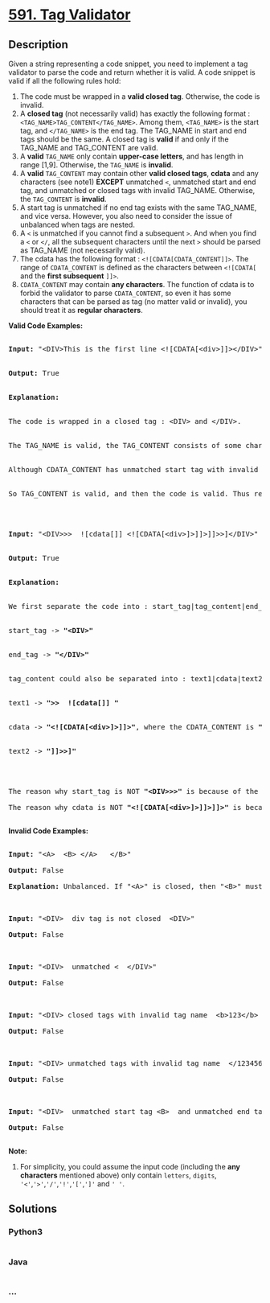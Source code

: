 # [591. Tag Validator](https://leetcode.com/problems/tag-validator)



## Description

<p>Given a string representing a code snippet, you need to implement a tag validator to parse the code and return whether it is valid. A code snippet is valid if all the following rules hold:<p>

<ol>

<li>The code must be wrapped in a <b>valid closed tag</b>. Otherwise, the code is invalid.</li>

<li>A <b>closed tag</b> (not necessarily valid) has exactly the following format : <code>&lt;TAG_NAME&gt;TAG_CONTENT&lt;/TAG_NAME&gt;</code>. Among them, <code>&lt;TAG_NAME&gt;</code> is the start tag, and <code>&lt;/TAG_NAME&gt;</code> is the end tag. The TAG_NAME in start and end tags should be the same. A closed tag is <b>valid</b> if and only if the TAG_NAME and TAG_CONTENT are valid.</li>

<li>A <b>valid</b> <code>TAG_NAME</code> only contain <b>upper-case letters</b>, and has length in range [1,9]. Otherwise, the <code>TAG_NAME</code> is <b>invalid</b>.</li>

<li>A <b>valid</b> <code>TAG_CONTENT</code> may contain other <b>valid closed tags</b>, <b>cdata</b> and any characters (see note1) <b>EXCEPT</b> unmatched <code>&lt;</code>, unmatched start and end tag, and unmatched or closed tags with invalid TAG_NAME. Otherwise, the <code>TAG_CONTENT</code> is <b>invalid</b>.</li>

<li>A start tag is unmatched if no end tag exists with the same TAG_NAME, and vice versa. However, you also need to consider the issue of unbalanced when tags are nested.</li>

<li>A <code>&lt;</code> is unmatched if you cannot find a subsequent <code>></code>. And when you find a <code>&lt;</code> or <code>&lt;/</code>, all the subsequent characters until the next <code>></code> should be parsed as TAG_NAME  (not necessarily valid).</li>

<li>The cdata has the following format : <code>&lt;![CDATA[CDATA_CONTENT]]&gt;</code>. The range of <code>CDATA_CONTENT</code> is defined as the characters between <code>&lt;![CDATA[</code> and the <b>first subsequent</b> <code>]]></code>. </li>

<li><code>CDATA_CONTENT</code> may contain <b>any characters</b>. The function of cdata is to forbid the validator to parse <code>CDATA_CONTENT</code>, so even it has some characters that can be parsed as tag (no matter valid or invalid), you should treat it as <b>regular characters</b>. </li>

</ol>



<p><b>Valid Code Examples:</b><br />

<pre>

<b>Input:</b> "&lt;DIV&gt;This is the first line &lt;![CDATA[&lt;div&gt;]]&gt;&lt;/DIV&gt;"<br />

<b>Output:</b> True<br />

<b>Explanation:</b> <br>

The code is wrapped in a closed tag : &lt;DIV> and &lt;/DIV>. <br>

The TAG_NAME is valid, the TAG_CONTENT consists of some characters and cdata. <br>

Although CDATA_CONTENT has unmatched start tag with invalid TAG_NAME, it should be considered as plain text, not parsed as tag.<br>

So TAG_CONTENT is valid, and then the code is valid. Thus return true.<br />



<b>Input:</b> "&lt;DIV>>>  ![cdata[]] &lt;![CDATA[&lt;div>]>]]>]]>>]&lt;/DIV>"<br />

<b>Output:</b> True<br />

<b>Explanation:</b><br />

We first separate the code into : start_tag|tag_content|end_tag.<br />

start_tag -> <b>"&lt;DIV&gt;"</b><br />

end_tag -> <b>"&lt;/DIV>"</b><br />

tag_content could also be separated into : text1|cdata|text2.<br />

text1 -> <b>">>  ![cdata[]] "</b><br />

cdata -> <b>"&lt;![CDATA[&lt;div>]>]]>"</b>, where the CDATA_CONTENT is <b>"&lt;div>]>"</b><br />

text2 -> <b>"]]>>]"</b><br />



The reason why start_tag is NOT <b>"&lt;DIV>>>"</b> is because of the rule 6.

The reason why cdata is NOT <b>"&lt;![CDATA[&lt;div>]>]]>]]>"</b> is because of the rule 7.

</pre>

</p>



<p><b>Invalid Code Examples:</b><br />

<pre>

<b>Input:</b> "&lt;A>  &lt;B> &lt;/A>   &lt;/B>"

<b>Output:</b> False

<b>Explanation:</b> Unbalanced. If "&lt;A>" is closed, then "&lt;B>" must be unmatched, and vice versa.



<b>Input:</b> "&lt;DIV&gt;  div tag is not closed  &lt;DIV&gt;"

<b>Output:</b> False



<b>Input:</b> "&lt;DIV&gt;  unmatched &lt  &lt;/DIV&gt;"

<b>Output:</b> False



<b>Input:</b> "&lt;DIV&gt; closed tags with invalid tag name  &lt;b>123&lt;/b> &lt;/DIV&gt;"

<b>Output:</b> False



<b>Input:</b> "&lt;DIV&gt; unmatched tags with invalid tag name  &lt;/1234567890> and &lt;CDATA[[]]>  &lt;/DIV&gt;"

<b>Output:</b> False



<b>Input:</b> "&lt;DIV&gt;  unmatched start tag &lt;B>  and unmatched end tag &lt;/C>  &lt;/DIV&gt;"

<b>Output:</b> False

</pre>

</p>



<p><b>Note:</b><br>

<ol>

<li>For simplicity, you could assume the input code (including the <b>any characters</b> mentioned above) only contain <code>letters</code>, <code>digits</code>, <code>'&lt;'</code>,<code>'>'</code>,<code>'/'</code>,<code>'!'</code>,<code>'['</code>,<code>']'</code> and <code>' '</code>.</li>

</ol>

</p>

## Solutions

<!-- tabs:start -->

### **Python3**

```python

```

### **Java**

```java

```

### **...**

```

```

<!-- tabs:end -->
